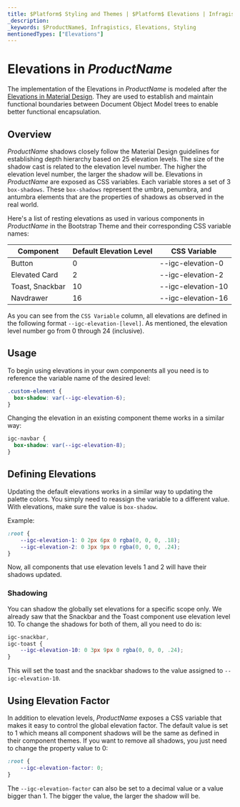 ```yaml
---
title: $Platform$ Styling and Themes | $Platform$ Elevations | Infragistics
_description: 
_keywords: $ProductName$, Infragistics, Elevations, Styling
mentionedTypes: ["Elevations"]
---
```


# Elevations in $ProductName$

The implementation of the Elevations in $ProductName$ is modeled after the [Elevations in Material Design](https://material.io/design/environment/elevation.html#elevation-in-material-design). They are used to establish and maintain functional boundaries between Document Object Model trees to enable better functional encapsulation. 

## Overview

$ProductName$ shadows closely follow the Material Design guidelines for establishing depth hierarchy based on 25 elevation levels. The size of the shadow cast is related to the elevation level number. The higher the elevation level number, the larger the shadow will be. Elevations in $ProductName$ are exposed as CSS variables. Each variable stores a set of 3 `box-shadows`. These `box-shadows` represent the umbra, penumbra, and antumbra elements that are the properties of shadows as observed in the real world.

Here's a list of resting elevations as used in various components in $ProductName$ in the Bootstrap Theme and their corresponding CSS variable names:

| Component                                       | Default Elevation Level | CSS Variable       |
| ----------------------------------------------- | ----------------------- | ------------------ |
| Button                                          | 0                       | --igc-elevation-0  |
| Elevated Card                                   | 2                       | --igc-elevation-2  |
| Toast, Snackbar                                 | 10                      | --igc-elevation-10 |
| Navdrawer                                       | 16                      | --igc-elevation-16 |

As you can see from the `CSS Variable` column, all elevations are defined in the following format `--igc-elevation-[level]`. As mentioned, the elevation level number go from 0 through 24 (inclusive).

## Usage

To begin using elevations in your own components all you need is to reference the variable name of the desired level:

```css
.custom-element {
  box-shadow: var(--igc-elevation-6);
}
```

Changing the elevation in an existing component theme works in a similar way:

```css
igc-navbar {
  box-shadow: var(--igc-elevation-8);
}
```

## Defining Elevations

Updating the default elevations works in a similar way to updating the palette colors. You simply need to reassign the variable to a different value. With elevations, make sure the value is `box-shadow`.

Example:

```css
:root {
    --igc-elevation-1: 0 2px 6px 0 rgba(0, 0, 0, .18);
    --igc-elevation-2: 0 3px 9px 0 rgba(0, 0, 0, .24);
}
```

Now, all components that use elevation levels 1 and 2 will have their shadows updated.

### Shadowing
You can shadow the globally set elevations for a specific scope only. We already saw that the Snackbar and the Toast component use elevation level 10. To change the shadows for both of them, all you need to do is:

```css
igc-snackbar,
igc-toast {
    --igc-elevation-10: 0 3px 9px 0 rgba(0, 0, 0, .24); 
}
```

This will set the toast and the snackbar shadows to the value assigned to `--igc-elevation-10`.

## Using Elevation Factor

In addition to elevation levels, $ProductName$ exposes a CSS variable that makes it easy to control the global elevation factor. The default value is set to 1 which means all component shadows will be the same as defined in their component themes. If you want to remove all shadows, you just need to change the property value to 0:

```css
:root {
    --igc-elevation-factor: 0;
}
```

The `--igc-elevation-factor` can also be set to a decimal value or a value bigger than 1. The bigger the value, the larger the shadow will be.
